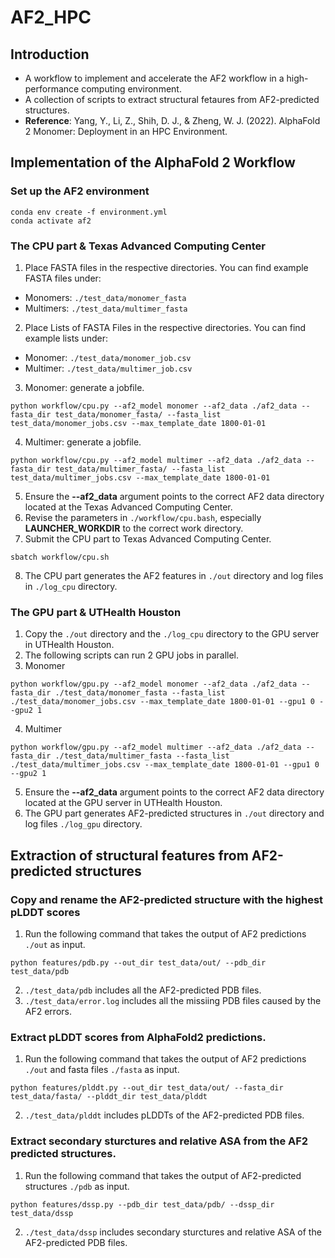 # AF2_HPC
## Introduction
* A workflow to implement and accelerate the AF2 workflow in a high-performance computing environment.
* A collection of scripts to extract structural fetaures from AF2-predicted structures.
* **Reference**: Yang, Y., Li, Z., Shih, D. J., & Zheng, W. J. (2022). AlphaFold 2 Monomer: Deployment in an HPC Environment.
## Implementation of the AlphaFold 2 Workflow
### Set up the AF2 environment
```
conda env create -f environment.yml
conda activate af2
```
### The CPU part & Texas Advanced Computing Center
1. Place FASTA files in the respective directories. You can find example FASTA files under:
* Monomers: `./test_data/monomer_fasta`
* Multimers: `./test_data/multimer_fasta`
2. Place Lists of FASTA Files in the respective directories. You can find example lists under:
* Monomer: `./test_data/monomer_job.csv`
* Multimer: `./test_data/multimer_job.csv`
3. Monomer: generate a jobfile.
```
python workflow/cpu.py --af2_model monomer --af2_data ./af2_data --fasta_dir test_data/monomer_fasta/ --fasta_list test_data/monomer_jobs.csv --max_template_date 1800-01-01
```
4. Multimer: generate a jobfile.
```
python workflow/cpu.py --af2_model multimer --af2_data ./af2_data --fasta_dir test_data/multimer_fasta/ --fasta_list test_data/multimer_jobs.csv --max_template_date 1800-01-01
```
5. Ensure the **--af2_data** argument points to the correct AF2 data directory located at the Texas Advanced Computing Center.
6. Revise the parameters in `./workflow/cpu.bash`, especially **LAUNCHER_WORKDIR** to the correct work directory.
7. Submit the CPU part to Texas Advanced Computing Center.
```
sbatch workflow/cpu.sh
```
8. The CPU part generates the AF2 features in `./out` directory and  log files in `./log_cpu` directory.
### The GPU part & UTHealth Houston
1. Copy the `./out` directory and the `./log_cpu` directory to the GPU server in UTHealth Houston.
2. The following scripts can run 2 GPU jobs in parallel.
3. Monomer
```
python workflow/gpu.py --af2_model monomer --af2_data ./af2_data --fasta_dir ./test_data/monomer_fasta --fasta_list ./test_data/monomer_jobs.csv --max_template_date 1800-01-01 --gpu1 0 --gpu2 1
```
4. Multimer
```
python workflow/gpu.py --af2_model multimer --af2_data ./af2_data --fasta_dir ./test_data/multimer_fasta --fasta_list ./test_data/multimer_jobs.csv --max_template_date 1800-01-01 --gpu1 0 --gpu2 1
```
5. Ensure the **--af2_data** argument points to the correct AF2 data directory located at the GPU server in UTHealth Houston.
6. The GPU part generates AF2-predicted structures in `./out` directory  and log files `./log_gpu` directory.
## Extraction of structural features from AF2-predicted structures
### Copy and rename the AF2-predicted structure with the highest pLDDT scores
1. Run the following command that takes the output of AF2 predictions `./out` as input.
```
python features/pdb.py --out_dir test_data/out/ --pdb_dir test_data/pdb
```
2. `./test_data/pdb` includes all the AF2-predicted PDB files.
3. `./test_data/error.log` includes all the missiing PDB files caused by the AF2 errors.
### Extract pLDDT scores from AlphaFold2 predictions.
1. Run the following command that takes the output of AF2 predictions `./out` and fasta files  `./fasta` as input.
```
python features/plddt.py --out_dir test_data/out/ --fasta_dir test_data/fasta/ --plddt_dir test_data/plddt
```
2. `./test_data/plddt` includes pLDDTs of the AF2-predicted PDB files.
### Extract secondary sturctures and relative ASA from the AF2 predicted structures.
1. Run the following command that takes the output of AF2-predicted structures `./pdb` as input.
```
python features/dssp.py --pdb_dir test_data/pdb/ --dssp_dir test_data/dssp
```
2. `./test_data/dssp` includes secondary sturctures and relative ASA of the AF2-predicted PDB files.